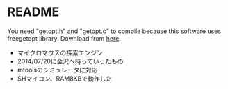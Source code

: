 # README #

You need "getopt.h" and "getopt.c" to compile because this software uses freegetopt library.
Download from [here](http://freegetopt.sourceforge.net/).

* マイクロマウスの探索エンジン
* 2014/07/20に金沢へ持っていったもの
* mtoolsのシミュレータに対応
* SHマイコン、RAM8KBで動作した
